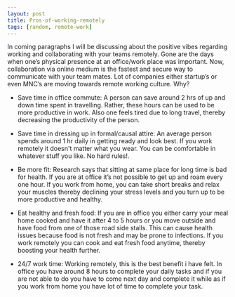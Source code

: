 ```yaml
---
layout: post
title: Pros-of-working-remotely
tags: [random, remote-work]
---
```


In coming paragraphs I will be discussing about the positive vibes regarding working and collaborating with your teams remotely. Gone are the days when one’s physical presence at an office/work place was important. Now, collaboration via online medium is the fastest and secure way to communicate with your team mates. Lot of companies either startup’s or even MNC’s are moving towards remote working culture. Why?

* Save time in office commute: A person can save around 2 hrs of up and down time spent in travelling. Rather, these hours can be used to be more productive in work. Also one feels tired due to long travel, thereby decreasing the productivity of the person.

* Save time in dressing up in formal/causal attire: An average person spends around 1 hr daily in getting ready and look best. If you work remotely it doesn't matter what you wear. You can be comfortable in whatever stuff you like. No hard rules!.

*  Be more fit: Research says that sitting at same place for long time is bad for health. If you are at office it’s not possible to get up and roam every one hour. If you work from home, you can take short breaks and relax your muscles thereby declining your stress levels and you turn up to be more productive and healthy.
*  Eat healthy and fresh food: If you are in office you either carry your meal home cooked and have it after 4 to 5 hours or you move outside and have food from one of those road side stalls. This can cause health issues because food is not fresh and may be prone to infections. If you work remotely you can cook and eat fresh food anytime, thereby boosting your health further.
*  24/7 work time: Working remotely, this is the best benefit i have felt. In office you have around 8 hours to complete your daily tasks and if you are not able to do you have to come next day and complete it while as if you work from home you have lot of time to complete your task.
